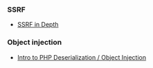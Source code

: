 ### SSRF

- [SSRF in Depth ](http://www.auxy.xyz/web%20security/2017/07/06/all-ssrf-knowledge.html)


### Object injection

- [Intro to PHP Deserialization / Object Injection](https://youtu.be/HaW15aMzBUM)